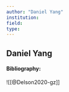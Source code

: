 ```yaml
---
author: "Daniel Yang"
institution:
field:
type:
---
```


## Daniel Yang
#### Bibliography:

![[@Delson2020-gz]]